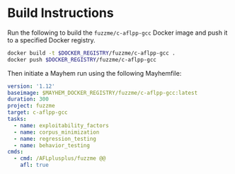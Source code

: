 # Build Instructions

Run the following to build the `fuzzme/c-aflpp-gcc` Docker image and push it to a specified Docker registry.

```sh
docker build -t $DOCKER_REGISTRY/fuzzme/c-aflpp-gcc .
docker push $DOCKER_REGISTRY/fuzzme/c-aflpp-gcc
```

Then initiate a Mayhem run using the following Mayhemfile:

```yaml
version: '1.12'
baseimage: $MAYHEM_DOCKER_REGISTRY/fuzzme/c-aflpp-gcc:latest
duration: 300
project: fuzzme
target: c-aflpp-gcc
tasks:
  - name: exploitability_factors
  - name: corpus_minimization
  - name: regression_testing
  - name: behavior_testing
cmds:
  - cmd: /AFLplusplus/fuzzme @@
    afl: true
```